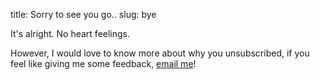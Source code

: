 title: Sorry to see you go..
slug: bye

It's alright. No heart feelings. 

However, I would love to know more about why you unsubscribed, if you feel like giving me some feedback, [email me](mailto:me@leoventuroso.com)!
